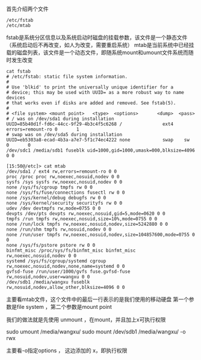 首先介绍两个文件

```
/etc/fstab
/etc/mtab
```

fstab是系统分区信息以及系统启动时磁盘的挂载参数，该文件是一个静态文件（系统启动后不再改变，如人为改变，需要重启系统）
mtab是当前系统中已经挂载的磁盘列表，该文件是一个动态文件，即随系统mount和umount文件系统而随时发生改变

```
cat fstab
# /etc/fstab: static file system information.
#
# Use 'blkid' to print the universally unique identifier for a
# device; this may be used with UUID= as a more robust way to name devices
# that works even if disks are added and removed. See fstab(5).
#
# <file system> <mount point>   <type>  <options>       <dump>  <pass>
# / was on /dev/sda1 during installation
UUID=85b40d1f-fd6c-44cc-9f29-4b3c4f5c6268 /               ext4    errors=remount-ro 0       1
# swap was on /dev/sda5 during installation
UUID=eb5303a8-ecad-4b3a-a7e7-5f1c74ec4222 none            swap    sw              0       0
/dev/sdc1 /media/sdb1 fuseblk uid=1000,gid=1000,umask=000,blksize=4096 0 0
```

```
[15:50@/etc]> cat mtab
/dev/sda1 / ext4 rw,errors=remount-ro 0 0
proc /proc proc rw,noexec,nosuid,nodev 0 0
sysfs /sys sysfs rw,noexec,nosuid,nodev 0 0
none /sys/fs/cgroup tmpfs rw 0 0
none /sys/fs/fuse/connections fusectl rw 0 0
none /sys/kernel/debug debugfs rw 0 0
none /sys/kernel/security securityfs rw 0 0
udev /dev devtmpfs rw,mode=0755 0 0
devpts /dev/pts devpts rw,noexec,nosuid,gid=5,mode=0620 0 0
tmpfs /run tmpfs rw,noexec,nosuid,size=10%,mode=0755 0 0
none /run/lock tmpfs rw,noexec,nosuid,nodev,size=5242880 0 0
none /run/shm tmpfs rw,nosuid,nodev 0 0
none /run/user tmpfs rw,noexec,nosuid,nodev,size=104857600,mode=0755 0 0
none /sys/fs/pstore pstore rw 0 0
binfmt_misc /proc/sys/fs/binfmt_misc binfmt_misc rw,noexec,nosuid,nodev 0 0
systemd /sys/fs/cgroup/systemd cgroup rw,noexec,nosuid,nodev,none,name=systemd 0 0
gvfsd-fuse /run/user/1000/gvfs fuse.gvfsd-fuse rw,nosuid,nodev,user=wangxu 0 0
/dev/sdb1 /media/wangxu fuseblk rw,nosuid,nodev,allow_other,blksize=4096 0 0
```
主要看mtab文件，这个文件中的最后一行表示的是我们使用的移动硬盘
第一个参数是file system ，第二个参数是mount point

我们的做法就是先使用 unmount ，在mount，并且加上x可执行权限

sudo umount /media/wangxu/
sudo mount /dev/sdb1 /media/wangxu/ -o rwx

主要看-o指定options ， 这边添加的 x，即执行权限

